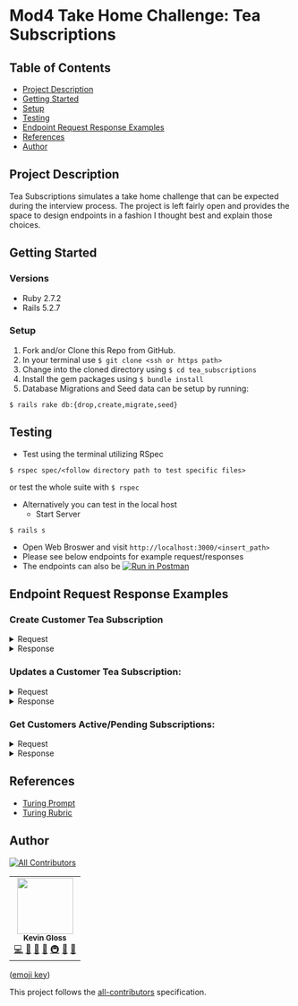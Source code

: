 # Mod4 Take Home Challenge: Tea Subscriptions

## Table of Contents
- <a href="#project-description">Project Description</a>
- <a href="#getting-started">Getting Started</a>
- <a href="#setup">Setup</a>
- <a href="#testing">Testing</a>
- <a href="#endpoint-request-response-examples">Endpoint Request Response Examples</a>
- <a href="#reference">References</a>
- <a href="#author">Author</a>


## Project Description

Tea Subscriptions simulates a take home challenge that can be expected during the interview process. The project is left fairly open and provides the space to design endpoints in a fashion I thought best and explain those choices.

## Getting Started
### Versions

- Ruby 2.7.2
- Rails 5.2.7

### Setup
1. Fork and/or Clone this Repo from GitHub.
2. In your terminal use `$ git clone <ssh or https path>`
3. Change into the cloned directory using `$ cd tea_subscriptions`
4. Install the gem packages using `$ bundle install`
5. Database Migrations and Seed data can be setup by running:
```shell
$ rails rake db:{drop,create,migrate,seed}
```

## Testing
- Test using the terminal utilizing RSpec
 ```shell
 $ rspec spec/<follow directory path to test specific files>
 ```
   or test the whole suite with `$ rspec`
- Alternatively you can test in the local host
  - Start Server
```shell
$ rails s
```
   - Open Web Broswer and visit `http://localhost:3000/<insert_path>`
   - Please see below endpoints for example request/responses
- The endpoints can also be [![Run in Postman](https://run.pstmn.io/button.svg)](https://app.getpostman.com/run-collection/95b1ddea1de99d5917d3?action=collection%2Fimport)

## Endpoint Request Response Examples
### Create Customer Tea Subscription
<details>
  <summary> Request </summary>
  ```shell
   POST /api/v1/customers/1/subscriptions
   Content-Type: application/json
   Accept: application/json
   body
   {
    "order": [{"tea_id": "1", "qty": "40"}, {"tea_id": "2", "qty": "80"}, {"tea_id": "3", "qty": "16"}]
    }
  ```
</details>
<details>
  <summary> Response </summary>
  ```shell
    {
    "data": {
        "id": "10",
        "type": "subscription",
        "attributes": {
            "status": "active",
            "frequency": "monthly",
            "total_price": 719096,
            "teas": [
                {
                    "id": 1,
                    "title": "Da Hong Pao",
                    "description": "Oolong",
                    "temperature": 216.87,
                    "brew_time": 450,
                    "created_at": "2022-04-13T17:58:32.966Z",
                    "updated_at": "2022-04-13T17:58:32.966Z",
                    "price": 8367
                },
                {
                    "id": 2,
                    "title": "Kangra",
                    "description": "Green",
                    "temperature": 241.14,
                    "brew_time": 551,
                    "created_at": "2022-04-13T17:58:32.969Z",
                    "updated_at": "2022-04-13T17:58:32.969Z",
                    "price": 3023
                },
                {
                    "id": 3,
                    "title": "Darjeeling",
                    "description": "Black",
                    "temperature": 189.09,
                    "brew_time": 409,
                    "created_at": "2022-04-13T17:58:32.972Z",
                    "updated_at": "2022-04-13T17:58:32.972Z",
                    "price": 8911
                }
            ]
        }
    }
  }
  ```
</details>

### Updates a Customer Tea Subscription:
<details>
  <summary> Request </summary>
  ```shell
   PATCH /api/v1/customers/1/subscriptions/1
   Content-Type: application/json
   Accept: application/json
   body
   {
    "status": "cancelled"
   }
  ```
</details>
<details>
  <summary> Response </summary>
  ```shell
  {
    "data": {
        "id": "1",
        "type": "subscription",
        "attributes": {
            "status": "cancelled",
            "frequency": "bi_weekly",
            "total_price": 662151,
            "teas": [
                {
                    "id": 1,
                    "title": "Da Hong Pao",
                    "description": "Oolong",
                    "temperature": 216.87,
                    "brew_time": 450,
                    "created_at": "2022-04-13T17:58:32.966Z",
                    "updated_at": "2022-04-13T17:58:32.966Z",
                    "price": 8367
                },
                {
                    "id": 2,
                    "title": "Kangra",
                    "description": "Green",
                    "temperature": 241.14,
                    "brew_time": 551,
                    "created_at": "2022-04-13T17:58:32.969Z",
                    "updated_at": "2022-04-13T17:58:32.969Z",
                    "price": 3023
                }
            ]
        }
    }
  }
  ```
</details>

### Get Customers Active/Pending Subscriptions:

<details>
  <summary> Request </summary>
  ```shell
   GET /api/v1/customers/1/subscriptions
  ```
</details>
<details>
  <summary> Response </summary>
  ```shell
  {
    "data": [
        {
            "id": "1",
            "type": "subscription",
            "attributes": {
                "status": "active",
                "frequency": "bi_weekly",
                "total_price": 778845,
                "teas": [
                    {
                        "id": 1,
                        "title": "Lapsang Souchong",
                        "description": "White",
                        "temperature": 277.22,
                        "brew_time": 588,
                        "created_at": "2022-04-12T22:30:27.053Z",
                        "updated_at": "2022-04-12T22:30:27.053Z",
                        "price": 7127
                    },
                    {
                        "id": 2,
                        "title": "Vietnamese",
                        "description": "Herbal",
                        "temperature": 255.94,
                        "brew_time": 392,
                        "created_at": "2022-04-12T22:30:27.059Z",
                        "updated_at": "2022-04-12T22:30:27.059Z",
                        "price": 7322
                    }
                ]
            }
        },
        {
            "id": "2",
            "type": "subscription",
            "attributes": {
                "status": "cancelled",
                "frequency": "bi_weekly",
                "total_price": 394659,
                "teas": [
                    {
                        "id": 3,
                        "title": "Kuzuyu",
                        "description": "Herbal",
                        "temperature": 181.62,
                        "brew_time": 376,
                        "created_at": "2022-04-12T22:30:27.062Z",
                        "updated_at": "2022-04-12T22:30:27.062Z",
                        "price": 9345
                    },
                    {
                        "id": 4,
                        "title": "Kukicha",
                        "description": "Green",
                        "temperature": 286.81,
                        "brew_time": 290,
                        "created_at": "2022-04-12T22:30:27.069Z",
                        "updated_at": "2022-04-12T22:30:27.069Z",
                        "price": 6844
                    }
                ]
            }
        }
    ]
  }
  ```
</details>

## References
- [Turing Prompt](https://mod4.turing.edu/projects/take_home/take_home_be)
- [Turing Rubric](https://mod4.turing.edu/projects/take_home/take_home_rubric)
## Author
<!-- ALL-CONTRIBUTORS-BADGE:START - Do not remove or modify this section -->
[![All Contributors](https://img.shields.io/badge/all_contributors-1-orange.svg?style=flat-square)](#contributors-)
<!-- ALL-CONTRIBUTORS-BADGE:END -->

<!-- ALL-CONTRIBUTORS-LIST:START - Do not remove or modify this section -->
<!-- prettier-ignore-start -->
<!-- markdownlint-disable -->
<table>
  <tr>
    <td align="center"><a href="https://github.com/kevingloss"><img src="https://avatars.githubusercontent.com/u/83426676?v=4?s=100" width="100px;" alt=""/><br /><sub><b>Kevin Gloss</b></sub></a><br /><a href="https://github.com/kevingloss/tea_subscriptions/commits?author=kevingloss" title="Code">💻</a> <a href="https://github.com/kevingloss/tea_subscriptions/commits?author=kevingloss" title="Documentation">📖</a> <a href="#design-kevingloss" title="Design">🎨</a> <a href="#ideas-kevingloss" title="Ideas, Planning, & Feedback">🤔</a> <a href="#infra-kevingloss" title="Infrastructure (Hosting, Build-Tools, etc)">🚇</a> <a href="https://github.com/kevingloss/tea_subscriptions/pulls?q=is%3Apr+reviewed-by%3Akevingloss" title="Reviewed Pull Requests">👀</a> <a href="#projectManagement-kevingloss" title="Project Management">📆</a></td>
  </tr>
</table>

([emoji key](https://allcontributors.org/docs/en/emoji-key))

<!-- markdownlint-restore -->
<!-- prettier-ignore-end -->

<!-- ALL-CONTRIBUTORS-LIST:END -->

This project follows the [all-contributors](https://github.com/all-contributors/all-contributors) specification.